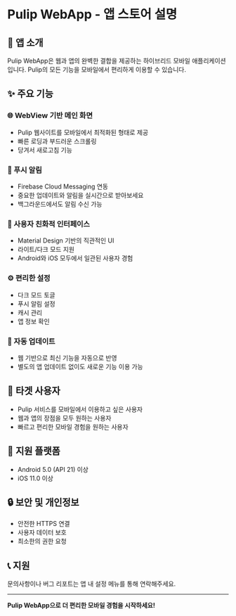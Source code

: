 # Pulip WebApp - 앱 스토어 설명

## 📱 앱 소개
Pulip WebApp은 웹과 앱의 완벽한 결합을 제공하는 하이브리드 모바일 애플리케이션입니다. 
Pulip의 모든 기능을 모바일에서 편리하게 이용할 수 있습니다.

## ✨ 주요 기능

### 🌐 WebView 기반 메인 화면
- Pulip 웹사이트를 모바일에서 최적화된 형태로 제공
- 빠른 로딩과 부드러운 스크롤링
- 당겨서 새로고침 기능

### 🔔 푸시 알림
- Firebase Cloud Messaging 연동
- 중요한 업데이트와 알림을 실시간으로 받아보세요
- 백그라운드에서도 알림 수신 가능

### 🎨 사용자 친화적 인터페이스
- Material Design 기반의 직관적인 UI
- 라이트/다크 모드 지원
- Android와 iOS 모두에서 일관된 사용자 경험

### ⚙️ 편리한 설정
- 다크 모드 토글
- 푸시 알림 설정
- 캐시 관리
- 앱 정보 확인

### 🔄 자동 업데이트
- 웹 기반으로 최신 기능을 자동으로 반영
- 별도의 앱 업데이트 없이도 새로운 기능 이용 가능

## 🎯 타겟 사용자
- Pulip 서비스를 모바일에서 이용하고 싶은 사용자
- 웹과 앱의 장점을 모두 원하는 사용자
- 빠르고 편리한 모바일 경험을 원하는 사용자

## 📱 지원 플랫폼
- Android 5.0 (API 21) 이상
- iOS 11.0 이상

## 🔒 보안 및 개인정보
- 안전한 HTTPS 연결
- 사용자 데이터 보호
- 최소한의 권한 요청

## 📞 지원
문의사항이나 버그 리포트는 앱 내 설정 메뉴를 통해 연락해주세요.

---

**Pulip WebApp으로 더 편리한 모바일 경험을 시작하세요!**





